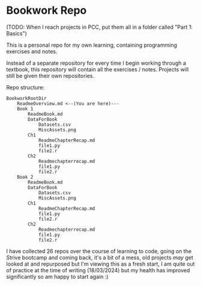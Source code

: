 # Bookwork Repo

(TODO: When I reach projects in PCC, put them all in a folder called "Part 1: Basics")

This is a personal repo for my own learning, containing programming exercises and notes.

Instead of a separate repository for every time I begin working through a textbook,
this repository will contain all the exercises / notes. Projects will still be given their own repositories.

Repo structure:

    BookworkRootDir
        ReadmeOverview.md <--(You are here)---
        Book 1
            ReadmeBook.md
            DataForBook
                Datasets.csv
                MiscAssets.png
            Ch1
                ReadmeChapterRecap.md
                file1.py
                file2.r
            Ch2
                Readmechapterrecap.md
                file1.py
                file2.r
        Book 2
            ReadmeBook.md
            DataForBook
                Datasets.csv
                MiscAssets.png
            Ch1
                ReadmeChapterRecap.md
                file1.py
                file2.r
            Ch2
                Readmechapterrecap.md
                file1.py
                file2.r

I have collected 26 repos over the course of learning to code, going on the Strive bootcamp and coming back,
it's a bit of a mess, old projects *may* get looked at and repurposed but I'm viewing this as a fresh start, I am quite
out of practice at the time of writing (18/03/2024) but my health has improved significantly so am happy to start again :)